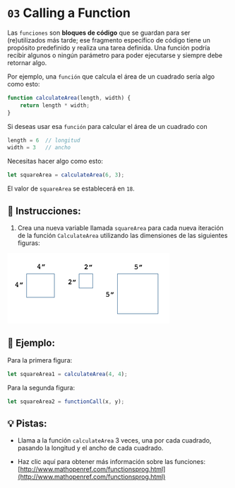 # `03` Calling a Function

Las `funciones` son **bloques de código** que se guardan para ser (re)utilizados más tarde; ese fragmento específico de código tiene un propósito predefinido y realiza una tarea definida. Una función podría recibir algunos o ningún parámetro para poder ejecutarse y siempre debe retornar algo.

Por ejemplo, una `función` que calcula el área de un cuadrado sería algo como esto:

```js
function calculateArea(length, width) {
    return length * width;
}
```

Si deseas usar esa `función` para calcular el área de un cuadrado con

```js
length = 6  // longitud
width = 3   // ancho
```

Necesitas hacer algo como esto:

```js
let squareArea = calculateArea(6, 3);
```

El valor de `squareArea` se establecerá en `18`.

## 📝 Instrucciones:

1. Crea una nueva variable llamada `squareArea` para cada nueva iteración de la función `CalculateArea` utilizando las dimensiones de las siguientes figuras:

![cuadrados](../../.learn/assets/call-a-function.png)  

## 📎 Ejemplo:

Para la primera figura:

```js
let squareArea1 = calculateArea(4, 4);
```

Para la segunda figura:

```js
let squareArea2 = functionCall(x, y);
```

## 💡 Pistas:

+ Llama a la función `calculateArea` 3 veces, una por cada cuadrado, pasando la longitud y el ancho de cada cuadrado.

+ Haz clic aquí para obtener más información sobre las funciones: [http://www.mathopenref.com/functionsprog.html](http://www.mathopenref.com/functionsprog.html)
